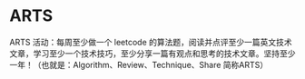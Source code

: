 # ARTS
ARTS 活动：每周至少做一个 leetcode 的算法题，阅读并点评至少一篇英文技术文章，学习至少一个技术技巧，至少分享一篇有观点和思考的技术文章。坚持至少一年！（也就是：Algorithm、Review、Technique、Share 简称ARTS）
